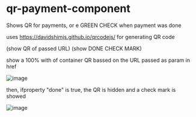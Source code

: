 # qr-payment-component
Shows QR for payments, or e GREEN CHECK when payment was done

uses https://davidshimjs.github.io/qrcodejs/ for generating QR code

<qr-pay href="URL"/>
(show QR of passed URL)

<qr-pay href="URL" done />
(show DONE CHECK MARK)


show a 100% with of container QR bassed on the URL passed as param in href

![image](https://user-images.githubusercontent.com/222193/151999442-b0cf2551-287a-4d91-a71a-e7f9a291c6d7.png)


then, ifproperty "done" is true, the QR is hidden and a check mark is showed

![image](https://user-images.githubusercontent.com/222193/151999669-aee1c7c0-ce62-4c15-964c-a93c38bfaa12.png)

